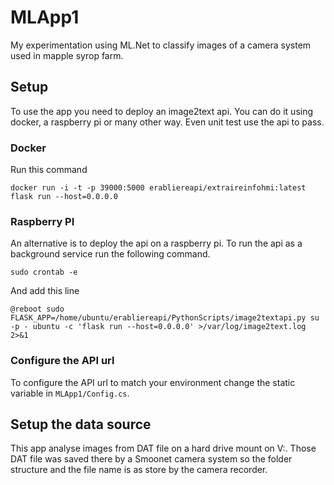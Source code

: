 # MLApp1

My experimentation using ML.Net to classify images of a camera system used in mapple syrop farm.

## Setup

To use the app you need to deploy an image2text api. You can do it using docker, a raspberry pi or many other way. Even unit test use the api to pass.

### Docker

Run this command

```
docker run -i -t -p 39000:5000 erabliereapi/extraireinfohmi:latest flask run --host=0.0.0.0
```

### Raspberry PI

An alternative is to deploy the api on a raspberry pi. To run the api as a background service run the following command.

```
sudo crontab -e
```

And add this line

```
@reboot sudo FLASK_APP=/home/ubuntu/erabliereapi/PythonScripts/image2textapi.py su -p - ubuntu -c 'flask run --host=0.0.0.0' >/var/log/image2text.log 2>&1
```

### Configure the API url

To configure the API url to match your environment change the static variable in ```MLApp1/Config.cs```.

## Setup the data source

This app analyse images from DAT file on a hard drive mount on V:. Those DAT file was saved there by a Smoonet camera system so the folder structure and the file name is as store by the camera recorder.
